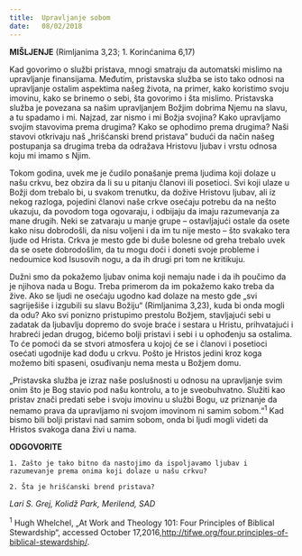 ```yaml
---
title:  Upravljanje sobom
date:   08/02/2018
---
```


**MIŠLJENJE** (Rimljanima 3,23; 1. Korinćanima 6,17)

Kad govorimo o službi pristava, mnogi smatraju da automatski mislimo na upravljanje finansijama. Međutim, pristavska služba se isto tako odnosi na upravljanje ostalim aspektima našeg života, na primer, kako koristimo svoju imovinu, kako se brinemo o sebi, šta govorimo i šta mislimo. Pristavska služba je povezana sa našim upravljanjem Božjim dobrima Njemu na slavu, a tu spadamo i mi. Najzad, zar nismo i mi Božja svojina? Kako upravljamo svojim stavovima prema drugima? Kako se ophodimo prema drugima? Naši stavovi otkrivaju naš „hrišćanski brend pristava“ budući da način našeg postupanja sa drugima treba da odražava Hristovu ljubav i vrstu odnosa koju mi imamo s Njim.

Tokom godina, uvek me je čudilo ponašanje prema ljudima koji dolaze u našu crkvu, bez obzira da li su u pitanju članovi ili posetioci. Svi koji ulaze u Božji dom trebalo bi, u svakom trenutku, da dožive Hristovu ljubav, ali iz nekog razloga, pojedini članovi naše crkve osećaju potrebu da na nešto ukazuju, da povodom toga ogovaraju, i odbijaju da imaju razumevanja za mane drugih. Neki se zatvaraju u manje grupe – ostavljajući ostale da osete kako nisu dobrodošli, da nisu voljeni i da im tu nije mesto – što svakako tera ljude od Hrista. Crkva je mesto gde bi duše bolesne od greha trebalo uvek da se osete dobrodošlim, da tu mogu doći i doneti svoje probleme i nedoumice kod Isusovih nogu, a da ih drugi pri tom ne kritikuju.

Dužni smo da pokažemo ljubav onima koji nemaju nade i da ih poučimo da je njihova nada u Bogu. Treba primerom da im pokažemo kako treba da žive. Ako se ljudi ne osećaju ugodno kad dolaze na mesto gde „svi sagriješiše i izgubili su slavu Božiju“ (Rimljanima 3,23), kuda bi onda mogli da odu? Ako svi ponizno pristupimo prestolu Božjem, stavljajući sebi u zadatak da ljubavlju dopremo do svoje braće i sestara u Hristu, prihvatajući i hrabreći jedan drugog, bićemo bolji pristavi i sebi i u ophođenju sa ostalima. To će pomoći da se stvori atmosfera u kojoj će se i članovi i posetioci osećati ugodnije kad dođu u crkvu. Pošto je Hristos jedini kroz koga možemo biti spaseni, osuđivanju nema mesta u Božjem domu.

„Pristavska služba je izraz naše poslušnosti u odnosu na upravljanje svim onim što je Bog stavio pod našu kontrolu, a to je sveobuhvatno. Služiti kao pristav znači predati sebe i svoju imovinu u službi Bogu, uz priznanje da nemamo prava da upravljamo ni svojom imovinom ni samim sobom.“<sup>1</sup> Kad bismo bili bolji pristavi nad samim sobom, onda bi ljudi mogli videti da Hristos svakoga dana živi u nama.

**ODGOVORITE**

`1. Zašto je tako bitno da nastojimo da ispoljavamo ljubav i razumevanje prema onima koji dolaze u našu crkvu?`

`2. Šta je hrišćanski brend pristava?`

_Lari S. Grej, Kolidž Park, Merilend, SAD_

<sup>1</sup>	Hugh Whelchel, „At Work and Theology 101: Four Principles of Biblical Stewardship“, accessed October 17,2016,http://tifwe.org/four.principles-of-biblical-stewardship/.
